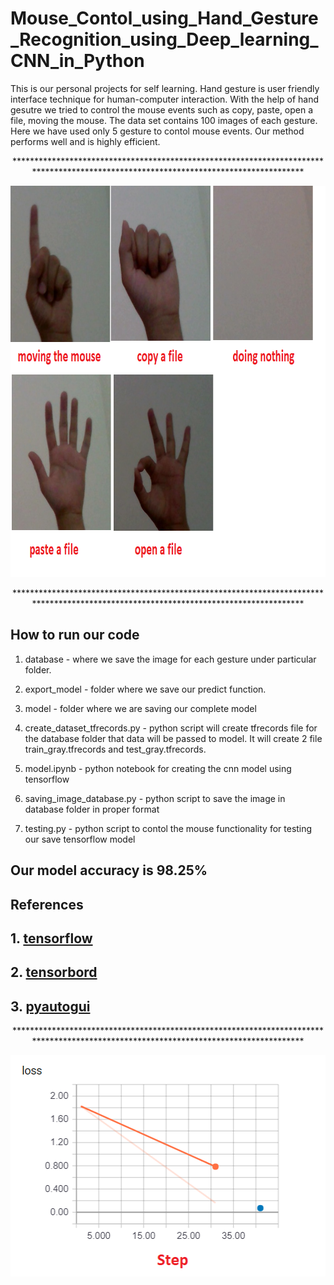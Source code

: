 # Mouse_Contol_using_Hand_Gesture_Recognition_using_Deep_learning_CNN_in_Python
This is our personal projects for self learning.
Hand gesture is user friendly interface technique for human-computer interaction. With the help of hand gesutre we tried to control the mouse events such as copy, paste, open a file, moving the mouse. The  data set contains 100 images of each gesture. Here we have used only 5 gesture to contol mouse events. Our method performs well and is highly efficient.

<p align="center"> *************************************************************************************************************************************</p>

<div align="center"><img src ="https://github.com/Michigan10/Mouse_Contol_using_Hand_Gesture_Recognition_using_Deep_learning_CNN_in_Python/blob/master/hand_gesture_image.png"  width="791" height="626" /></div>

<p align="center"> *************************************************************************************************************************************</p>

## How to run our code

1. database - where we save the image for each gesture under particular folder.

2. export_model - folder where we save our predict function.

3. model - folder where we are saving our complete model

4. create_dataset_tfrecords.py - python script will create tfrecords file for the database folder that data will be passed to model. It will create 2 file train_gray.tfrecords and test_gray.tfrecords.

5. model.ipynb - python notebook for creating the cnn model using tensorflow

6. saving_image_database.py - python script to save the image in database folder in proper format

7. testing.py - python script to contol the mouse functionality for testing our save tensorflow model


## Our model accuracy is 98.25%

## References
## 1. [tensorflow](https://www.tensorflow.org/tutorials/estimators/cnn)
## 2. [tensorbord](https://www.tensorflow.org/guide/summaries_and_tensorboard)
## 3. [pyautogui](https://automatetheboringstuff.com/chapter18/)
<p align="center"> *************************************************************************************************************************************</p>

<div align="center"><img src ="https://github.com/Michigan10/Mouse_Contol_using_Hand_Gesture_Recognition_using_Deep_learning_CNN_in_Python/blob/master/loss_image.png"  width="507" height="354" /></div>
